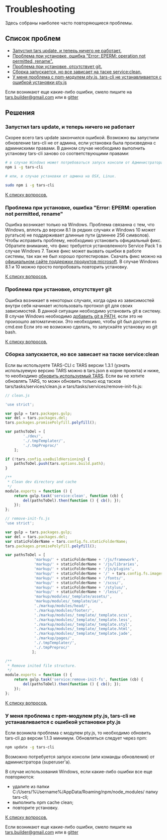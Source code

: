 # Troubleshooting

Здесь собраны наиболее часто повторяющиеся проблемы. 

## Список проблем

* [Запустил tars update, и теперь ничего не работает.](#Запустил-tars-update-и-теперь-ничего-не-работает)
* [Проблема при установке, ошибка "Error: EPERM: operation not permitted, rename".](#Проблема-при-установке-ошибка-error-eperm-operation-not-permitted-rename)
* [Проблема при установке, отсутствует git.](#Проблема-при-установке-отсутствует-git)
* [Сборка запускается, но все зависает на таске service:clean.](#Сборка-запускается-но-все-зависает-на-таске-serviceclean)
* [У меня проблема с npm-модулем pty.js, tars-cli не устанавливается с ошибкой установки pty.js](#У-меня-проблема-с-npm-модулем-ptyjs-tars-cli-не-устанавливается-с-ошибкой-установки-ptyjs)

Если возникают еще какие-либо ошибки, смело пишите на [tars.builder@gmail.com](tars.builder@gmail.com) или в [gitter](https://gitter.im/tars/tars-cli?utm_source=badge&utm_medium=badge&utm_campaign=pr-badge&utm_content=body_badge)

## Решения

### Запустил tars update, и теперь ничего не работает

Скорее всего tars update закончился ошибкой. Возможно вы запустили обновление tars-cli не от админа, если установка была произведена с админискими правами. В данном случае необходимо выполнить установку tars-cli заново со соответствующими правами:

```bash
# в случае Windows может потребоваться запуск консоли от Администратора
npm i -g tars-cli

# или, в случае установки от админа на OSX, Linux.

sudo npm i -g tars-cli
```

[К списку вопросов.](#Список-проблем)

### Проблема при установке, ошибка "Error: EPERM: operation not permitted, rename"

Ошибка возникает только на Windows. Проблема связанна с тем, что Windows, вплоть до версии 8.1 (в редких случаях и Windows 10 может ругаться) не поддерживает длинные пути (длиннее 256 символов). Чтобы исправить проблему, необходимо установить официальный фикс. Обратите внимание, что фикс требуется установленного Service Pack 1 в случае Windows 7. Также фикс может вызвать ошибки в работе системы, так как не был хорошо протестирован. Скачать фикс можно на [официальном сайте поддержки продуктов microsoft](https://support.microsoft.com/en-us/kb/2891362). В случае Windows 8.1 и 10 можно просто попробовать повторить установку.

[К списку вопросов.](#Список-проблем)

### Проблема при установке, отсутствует git

Ошибка возникает в некоторых случаях, когда одна из зависимостей внутри себя начинает использовать протокол git для своих зависимостей. В данной ситуации необходимо установить git в систему. В случае Windows необходимо [добавить git в PATH](http://blog.countableset.ch/2012/06/07/adding-git-to-windows-7-path/), если это не произошло автоматически. Это необходимо, чтобы git был досупен из cmd.exe Если это не возможно сделать, то запускайте установку из git bash.

[К списку вопросов.](#Список-проблем)

### Сборка запускается, но все зависает на таске service:clean

Если вы используете TARS-CLI с TARS версии 1.3.1 (узнать используемую версию TARS можно в tars.json в корне проекта) и ниже, то необходимо [обновить используемый TARS](https://github.com/tars/tars/blob/master/docs/ru/update-guide.md).
Если вы не хотите обновлять TARS, то можн обновить только код тасков tars/tasks/services/clean.js и tars/tasks/services/remove-init-fs.js:

```javascript
// clean.js

'use strict';

var gulp = tars.packages.gulp;
var del = tars.packages.del;
tars.packages.promisePolyfill.polyfill();

var pathsToDel = [
        './dev/',
        './.tmpTemplater/',
        './.tmpPreproc/'
    ];

if (!tars.config.useBuildVersioning) {
    pathsToDel.push(tars.options.build.path);
}

/**
 * Clean dev directory and cache
 */
module.exports = function () {
    return gulp.task('service:clean', function (cb) {
        del(pathsToDel).then(function () { cb(); });
    });
};

// remove-init-fs.js
'use strict';

var gulp = tars.packages.gulp;
var del = tars.packages.del;
var staticFolderName = tars.config.fs.staticFolderName;
tars.packages.promisePolyfill.polyfill();

var pathsToDel = [
             'markup/' + staticFolderName + '/js/framework',
             'markup/' + staticFolderName + '/js/libraries',
             'markup/' + staticFolderName + '/js/plugins',
             'markup/' + staticFolderName + '/' + tars.config.fs.imagesFolderName + '/',
             'markup/' + staticFolderName + '/fonts/',
             'markup/' + staticFolderName + '/scss/',
             'markup/' + staticFolderName + '/stylus/',
             'markup/' + staticFolderName + '/less/',
             'markup/modules/_template/assets/',
             'markup/modules/_template/ie/',
             './markup/modules/head/',
             './markup/modules/footer/',
             './markup/modules/_template/_template.scss',
             './markup/modules/_template/_template.less',
             './markup/modules/_template/_template.styl',
             './markup/modules/_template/_template.html',
             './markup/modules/_template/_template.jade',
             './markup/pages/',
             './.tmpTemplater/',
             './.tmpPreproc/'
            ];

/**
 * Remove inited file structure.
 */
module.exports = function () {
    return gulp.task('service:remove-init-fs', function (cb) {
        del(pathsToDel).then(function () { cb(); });
    });
};

```

[К списку вопросов.](#Список-проблем)

### У меня проблема с npm-модулем pty.js, tars-cli не устанавливается с ошибкой установки pty.js

Если возникла проблема с модулем pty.js, то необходимо обновить tars-cli до версии 1.1.3 минимум. Обновляться следует через npm:

```bash
npm update -g tars-cli
```

Возможно потребуется запуск консоли (или команды обновления) от администратора (superuser'а).

В случае использования Windows, если какие-либо ошибки все еще повторяются:
* удалите из папки C:/Users/%Username%/AppData/Roaming/npm/node_modules/ папку tars-cli;
* выполнить npm cache clean;
* повторите установку.

[К списку вопросов.](#Список-проблем)

Если возникают еще какие-либо ошибки, смело пишите на [tars.builder@gmail.com](tars.builder@gmail.com) или в [gitter](https://gitter.im/tars/tars-cli?utm_source=badge&utm_medium=badge&utm_campaign=pr-badge&utm_content=body_badge)
